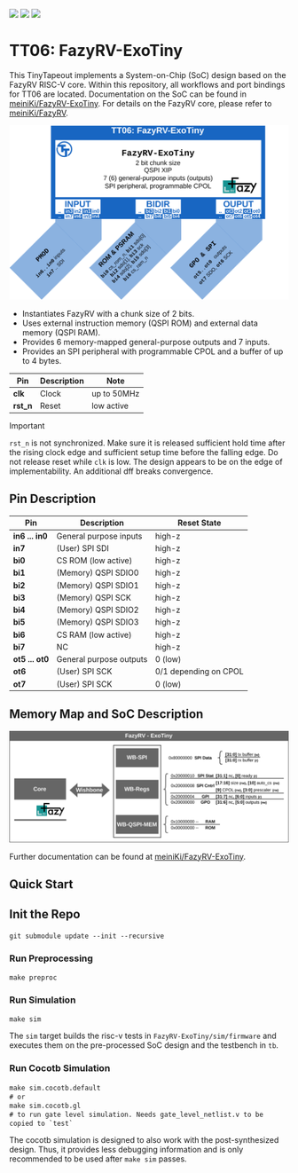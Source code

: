 ![](../../workflows/gds/badge.svg) ![](../../workflows/docs/badge.svg) ![](../../workflows/test/badge.svg)

# TT06: FazyRV-ExoTiny

This TinyTapeout implements a System-on-Chip (SoC) design based on the FazyRV RISC-V core. Within this repository, all workflows and port bindings for TT06 are located. Documentation on the SoC can be found in [meiniKi/FazyRV-ExoTiny](https://github.com/meiniKi/FazyRV-ExoTiny). For details on the FazyRV core, please refer to [meiniKi/FazyRV](https://github.com/meiniKi/FazyRV).

<p align="center">
  <img src="./docs/tt06_overview.png" alt="Overview Diagram" style="width:600px;"/>
</p>


* Instantiates FazyRV with a chunk size of 2 bits.
* Uses external instruction memory (QSPI ROM) and external data memory (QSPI RAM).
* Provides 6 memory-mapped general-purpose outputs and  7 inputs.
* Provides an SPI peripheral with programmable CPOL and a buffer of up to 4 bytes.


| Pin       | Description | Note        |
| --------- | ----------- | ----------- |
| **clk**   | Clock       | up to 50MHz |
| **rst_n** | Reset       | low active  |

> [!IMPORTANT]  
> `rst_n` is not synchronized. Make sure it is released sufficient hold time after the rising clock edge and sufficient setup time before the falling edge. Do not release reset while `clk` is low. The design appears to be on the edge of implementability. An additional dff breaks convergence.


## Pin Description

| Pin             | Description             | Reset State           |
| --------------- | ----------------------- | --------------------- |
| **in6 ... in0** | General purpose inputs  | high-z                |
| **in7**         | (User) SPI SDI          | high-z                |
| **bi0**         | CS ROM (low active)     | high-z                |
| **bi1**         | (Memory) QSPI SDIO0     | high-z                |
| **bi2**         | (Memory) QSPI SDIO1     | high-z                |
| **bi3**         | (Memory) QSPI SCK       | high-z                |
| **bi4**         | (Memory) QSPI SDIO2     | high-z                |
| **bi5**         | (Memory) QSPI SDIO3     | high-z                |
| **bi6**         | CS RAM (low active)     | high-z                |
| **bi7**         | NC                      | high-z                |
| **ot5 ... ot0** | General purpose outputs | 0 (low)               |
| **ot6**         | (User) SPI SCK          | 0/1 depending on CPOL |
| **ot7**         | (User) SPI SCK          | 0 (low)               |

## Memory Map and SoC Description

![ExoTiny Block Diagram](./docs/exotiny.png "ExoTiny")

Further documentation can be found at [meiniKi/FazyRV-ExoTiny](https://github.com/meiniKi/FazyRV-ExoTiny).

## Quick Start

## Init the Repo

```shell
git submodule update --init --recursive
```

### Run Preprocessing

```shell
make preproc
```

### Run Simulation

```shell
make sim
```

The `sim` target builds the risc-v tests in `FazyRV-ExoTiny/sim/firmware` and executes them on the pre-processed SoC design and the testbench in `tb`.


### Run Cocotb Simulation

```shell
make sim.cocotb.default
# or
make sim.cocotb.gl
# to run gate level simulation. Needs gate_level_netlist.v to be copied to `test` 
```

The cocotb simulation is designed to also work with the post-synthesized design. Thus, it provides less debugging information and is only recommended to be used after `make sim` passes.

